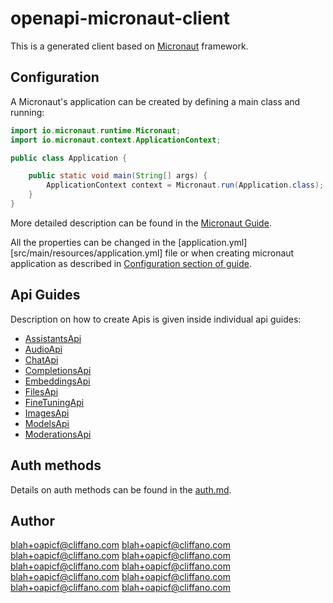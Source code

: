 # openapi-micronaut-client

This is a generated client based on [Micronaut](https://micronaut.io/) framework.

## Configuration

A Micronaut's application can be created by defining a main class and running:
```java
import io.micronaut.runtime.Micronaut;
import io.micronaut.context.ApplicationContext;

public class Application {

    public static void main(String[] args) {
        ApplicationContext context = Micronaut.run(Application.class);
    }
}
```

More detailed description can be found in the [Micronaut Guide](https://docs.micronaut.io/latest/guide/#ideSetup).

All the properties can be changed in the [application.yml][src/main/resources/application.yml] file or when creating micronaut application as described in [Configuration section of guide](https://docs.micronaut.io/latest/guide/#config).

## Api Guides

Description on how to create Apis is given inside individual api guides:

* [AssistantsApi](docs/apis/AssistantsApi.md)
* [AudioApi](docs/apis/AudioApi.md)
* [ChatApi](docs/apis/ChatApi.md)
* [CompletionsApi](docs/apis/CompletionsApi.md)
* [EmbeddingsApi](docs/apis/EmbeddingsApi.md)
* [FilesApi](docs/apis/FilesApi.md)
* [FineTuningApi](docs/apis/FineTuningApi.md)
* [ImagesApi](docs/apis/ImagesApi.md)
* [ModelsApi](docs/apis/ModelsApi.md)
* [ModerationsApi](docs/apis/ModerationsApi.md)


## Auth methods

Details on auth methods can be found in the [auth.md](doc/auth.md).

## Author

blah+oapicf@cliffano.com
blah+oapicf@cliffano.com
blah+oapicf@cliffano.com
blah+oapicf@cliffano.com
blah+oapicf@cliffano.com
blah+oapicf@cliffano.com
blah+oapicf@cliffano.com
blah+oapicf@cliffano.com
blah+oapicf@cliffano.com
blah+oapicf@cliffano.com


